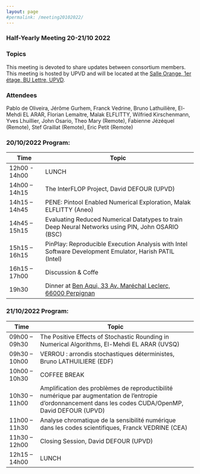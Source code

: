 ```yaml
---
layout: page
#permalink: /meeting20102022/
---
```

### Half-Yearly Meeting 20-21/10 2022

### Topics 

This meeting is devoted to share updates between consortium members.
This meeting is hosted by UPVD and will be located at the [Salle Orange, 1er étage, BU Lettre, UPVD](https://www.univ-perp.fr/plan-du-campus). 



### Attendees
Pablo de Oliveira, Jérôme Gurhem, Franck Vedrine, Bruno Lathuilière, El-Mehdi EL ARAR, Florian Lemaitre, Malak ELFLITTY, Wilfried Kirschenmann, Yves Lhuillier, John Osario, Theo Mary (Remote), Fabienne Jézéquel (Remote), Stef Graillat (Remote), Eric Petit (Remote)


### 20/10/2022 Program:

| Time          | Topic  |
| ------------- | ------ |
| 12h00 - 14h00 | LUNCH  |
| 14h00 – 14h15 | The InterFLOP Project, David DEFOUR (UPVD) |
| 14h15 – 14h45 | PENE: Pintool Enabled Numerical Exploration, Malak ELFLITTY (Aneo)  |   
| 14h45 – 15h15 | Evaluating Reduced Numerical Datatypes to train Deep Neural Networks using PIN, John OSARIO (BSC) |
| 15h15 – 16h15 | PinPlay: Reproducible Execution Analysis with Intel Software Development Emulator, Harish PATIL (Intel) |
| 16h15 – 17h00 | Discussion & Coffe |
| 19h30  | Dinner at [Ben Aqui, 33 Av. Maréchal Leclerc, 66000 Perpignan](https://my.matterport.com/show/?m=oDr5LVQMoth) |

###  21/10/2022 Program:

| Time          | Topic  |
| ------------- | ------ |
| 09h00 – 09h30 | The Positive Effects of Stochastic Rounding in Numerical Algorithms, El-Mehdi EL ARAR (UVSQ) |
| 09h30 – 10h00 | VERROU : arrondis stochastiques déterministes, Bruno LATHUILIERE (EDF) |
| 10h00 – 10h30 | COFFEE BREAK |
| 10h30 – 11h00 | Amplification des problèmes de reproductibilité numérique par augmentation de l’entropie d’ordonnancement dans les codes CUDA/OpenMP, David DEFOUR (UPVD) |
| 11h00 – 11h30 | Analyse chromatique de la sensibilité numérique dans les codes scientifiques, Franck VEDRINE (CEA) |  
| 11h30 – 12h00 | Closing Session, David DEFOUR (UPVD) |
| 12h15 – 14h00 | LUNCH |

